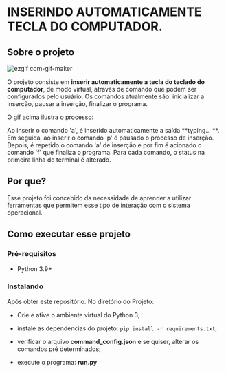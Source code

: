 # INSERINDO AUTOMATICAMENTE TECLA DO COMPUTADOR.

  
## Sobre o projeto

![ezgif com-gif-maker](https://user-images.githubusercontent.com/63216146/125514927-3fb7b1d7-c2fb-496d-85e1-1a5d3f760e3f.gif)


O projeto consiste em **inserir automaticamente a tecla do teclado do computador**, de modo virtual, através de comando que podem ser configurados pelo usuário. Os comandos atualmente são: inicializar a inserção, pausar a inserção, finalizar o programa.  

O gif acima ilustra o processo:

Ao inserir o comando 'a', é inserido automaticamente a saída **typing... **. Em seguida, ao inserir o comando 'p' é pausado o processo de inserção. Depois, é repetido o comando 'a' de inserção e por fim é acionado o comando 'f' que finaliza o programa. Para cada comando, o status na primeira linha do terminal é alterado.

## Por que?
  

Esse projeto foi concebido da necessidade de aprender a utilizar ferramentas que permitem esse tipo de interação com o sistema operacional.
  

## Como executar esse projeto

### Pré-requisitos

- Python 3.9+

### Instalando

Após obter este repositório. No diretório do Projeto:  

  - Crie e ative o ambiente virtual do Python 3;

- instale as dependencias do projeto: `pip install -r requirements.txt`;

- verificar o arquivo **command_config.json** e se quiser, alterar os comandos pré determinados;

- execute o programa: **run.py**